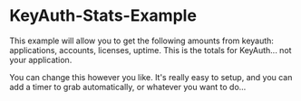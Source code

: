 # KeyAuth-Stats-Example
This example will allow you to get the following amounts from keyauth: applications, accounts, licenses, uptime. This is the totals for KeyAuth... not your application. 


You can change this however you like. It's really easy to setup, and you can add a timer to grab automatically, or whatever you want to do... 
